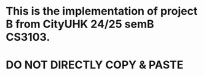 # This is the implementation of project B from CityUHK 24/25 semB CS3103.
# DO NOT DIRECTLY COPY & PASTE
